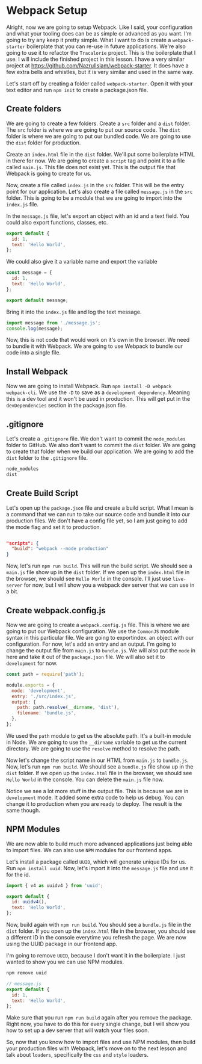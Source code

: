 # Webpack Setup

Alright, now we are going to setup Webpack. Like I said, your configuration and what your tooling does can be as simple or advanced as you want. I'm going to try any keep it pretty simple. What I want to do is create a `webpack-starter` boilerplate that you can re-use in future applications. We're also going to use it to refactor the `Tracalorie` project. This is the boilerplate that I use. I will include the finished project in this lesson. I have a very similar project at https://github.com/NazrulIslam/webpack-starter. It does have a few extra bells and whistles, but it is very similar and used in the same way.

Let's start off by creating a folder called `webpack-starter`. Open it with your text editor and run `npm init` to create a package.json file.

## Create folders

We are going to create a few folders. Create a `src` folder and a `dist` folder. The `src` folder is where we are going to put our source code. The `dist` folder is where we are going to put our bundled code. We are going to use the `dist` folder for production.

Create an `index.html` file in the `dist` folder. We'll put some boilerplate HTML in there for now. We are going to create a `script` tag and point it to a file called `main.js`. This file does not exist yet. This is the output file that Webpack is going to create for us.

Now, create a file called `index.js` in the `src` folder. This will be the entry point for our application. Let's also create a file called `message.js` in the `src` folder. This is going to be a module that we are going to import into the `index.js` file.

In the `message.js` file, let's export an object with an id and a text field. You could also export functions, classes, etc.

```js
export default {
  id: 1,
  text: 'Hello World',
};
```

We could also give it a variable name and export the variable

```js
const message = {
  id: 1,
  text: 'Hello World',
};

export default message;
```

Bring it into the `index.js` file and log the text message.

```js
import message from './message.js';
console.log(message);
```

Now, this is not code that would work on it's own in the browser. We need to bundle it with Webpack. We are going to use Webpack to bundle our code into a single file.

## Install Webpack

Now we are going to install Webpack. Run `npm install -D webpack webpack-cli`. We use the `-D` to save as a `development dependency`. Meaning this is a dev tool and it won't be used in production. This will get put in the `devDependencies` section in the package.json file.

## .gitignore

Let's create a `.gitignore` file. We don't want to commit the `node_modules` folder to GitHub. We also don't want to commit the `dist` folder. We are going to create that folder when we build our application. We are going to add the `dist` folder to the `.gitignore` file.

```txt
node_modules
dist
```

## Create Build Script

Let's open up the `package.json` file and create a build script. What I mean is a command that we can run to take our source code and bundle it into our production files. We don't have a config file yet, so I am just going to add the mode flag and set it to production.

```json

"scripts": {
  "build": "webpack --mode production"
}
```

Now, let's run `npm run build`. This will run the build script. We should see a `main.js` file show up in the `dist` folder. If we open up the `index.html` file in the browser, we should see `Hello World` in the console. I'll just use `live-server` for now, but I will show you a webpack dev server that we can use in a bit.

## Create webpack.config.js

Now we are going to create a `webpack.config.js` file. This is where we are going to put our Webpack configuration. We use the `CommonJS` module syntax in this particular file. We are going to exportindex. an object with our configuration. For now, let's add an entry and an output. I'm going to change the output file from `main.js` to `bundle.js`. We will also put the `mode` in here and take it out of the `package.json` file. We will also set it to `development` for now.

```js
const path = require('path');

module.exports = {
  mode: 'development',
  entry: './src/index.js',
  output: {
    path: path.resolve(__dirname, 'dist'),
    filename: 'bundle.js',
  },
};
```

We used the `path` module to get us the absolute path. It's a built-in module in Node. We are going to use the `__dirname` variable to get us the current directory. We are going to use the `resolve` method to resolve the path.

Now let's change the script name in our HTML from `main.js` to `bundle.js`. Now, let's run `npm run build`. We should see a `bundle.js` file show up in the `dist` folder. If we open up the `index.html` file in the browser, we should see `Hello World` in the console. You can delete the `main.js` file now.

Notice we see a lot more stuff in the output file. This is because we are in `development` mode. It added some extra code to help us debug. You can change it to production when you are ready to deploy. The result is the same though.

## NPM Modules

We are now able to build much more advanced applications just being able to import files. We can also use `NPM` modules for our frontend apps.

Let's install a package called `UUID`, which will generate unique IDs for us. Run `npm install uuid`. Now, let's import it into the `message.js` file and use it for the id.

```js
import { v4 as uuidv4 } from 'uuid';
```

```js
export default {
  id: uuidv4(),
  text: 'Hello World',
};
```

Now, build again with `npm run build`. You should see a `bundle.js` file in the `dist` folder. If you open up the `index.html` file in the browser, you should see a different ID in the console everytime you refresh the page. We are now using the UUID package in our frontend app.

I'm going to remove `UUID`, because I don't want it in the boilerplate. I just wanted to show you we can use NPM modules.

```js
npm remove uuid
```

```js
// message.js
export default {
  id: 1,
  text: 'Hello World',
};
```

Make sure that you run `npm run build` again after you remove the package. Right now, you have to do this for every single change, but I will show you how to set up a dev server that will watch your files soon.

So, now that you know how to import files and use NPM modules, then build your production files with Webpack, let's move on to the next lesson and talk about `loaders`, specifically the `css` and `style` loaders.
